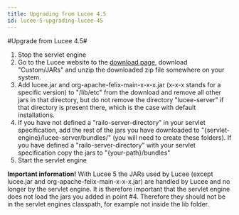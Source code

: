 ```yaml
---
title: Upgrading from Lucee 4.5
id: lucee-5-upgrading-lucee-45
---
```


#Upgrade from Lucee 4.5#

1. Stop the servlet engine
2. Go to the Lucee website to the [download page](http://lucee.org/downloads.html), download "Custom/JARs" and unzip the downloaded zip file somewhere on your system.
3. Add lucee.jar and org-apache-felix-main-x-x-x.jar (x-x-x stands for a specific version) to "/lib/etc" from the download and remove all other jars in that directory, but do not remove the directory "lucee-server" if that directory is present there, which is the case with default installations.
4. If you have not defined a "railo-server-directory" in your servlet specification, add the rest of the jars you have downloaded to "{servlet-engine}/lucee-server/bundles/" (you will need to create these folders). If you have defined a "railo-server-directory" with your servlet specification copy the jars to "{your-path}/bundles"
5. Start the servlet engine

**Important information!**
With Lucee 5 the JARs used by Lucee (except lucee.jar and org-apache-felix-main-x-x-x.jar) are handled by Lucee and no longer by the servlet engine. It is therefore important that the servlet engine does not load the jars you added in point #4.
Therefore they should not be in the servlet engines classpath, for example not inside the lib folder.
